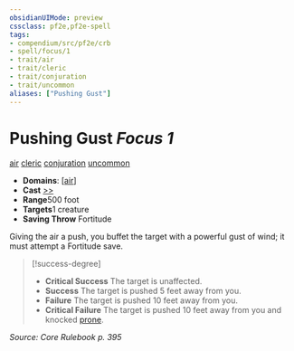 ```yaml
---
obsidianUIMode: preview
cssclass: pf2e,pf2e-spell
tags:
- compendium/src/pf2e/crb
- spell/focus/1
- trait/air
- trait/cleric
- trait/conjuration
- trait/uncommon
aliases: ["Pushing Gust"]
---
```

# Pushing Gust *Focus 1*   
[air](../../rules/traits/air.md)  [cleric](../../rules/traits/cleric.md)  [conjuration](../../rules/traits/conjuration.md)  [uncommon](../../rules/traits/uncommon.md)  

- **Domains**: [[air](../setting/domains.md#Air)]
- **Cast** [>>](../../rules/core-rulebook/chapter-9-playing-the-game.md#Actions "Two-Action") 
- **Range**500 foot
- **Targets**1 creature
- **Saving Throw** Fortitude

Giving the air a push, you buffet the target with a powerful gust of wind; it must attempt a Fortitude save.

> [!success-degree] 
> - **Critical Success** The target is unaffected.
> - **Success** The target is pushed 5 feet away from you.
> - **Failure** The target is pushed 10 feet away from you.
> - **Critical Failure** The target is pushed 10 feet away from you and knocked [prone](../../rules/conditions.md#Prone).

*Source: Core Rulebook p. 395*